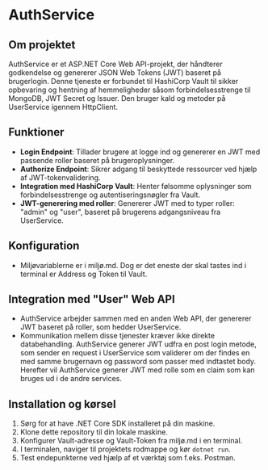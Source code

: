 # AuthService

## Om projektet
AuthService er et ASP.NET Core Web API-projekt, der håndterer godkendelse og genererer JSON Web Tokens (JWT) baseret på brugerlogin. Denne tjeneste er forbundet til HashiCorp Vault til sikker opbevaring og hentning af hemmeligheder såsom forbindelsesstrenge til MongoDB, JWT Secret og Issuer. Den bruger kald og metoder på UserService igennem HttpClient.

## Funktioner
- **Login Endpoint**: Tillader brugere at logge ind og genererer en JWT med passende roller baseret på brugeroplysninger.
- **Authorize Endpoint**: Sikrer adgang til beskyttede ressourcer ved hjælp af JWT-tokenvalidering.
- **Integration med HashiCorp Vault**: Henter følsomme oplysninger som forbindelsesstrenge og autentiseringsnøgler fra Vault.
- **JWT-generering med roller**: Genererer JWT med to typer roller: "admin" og "user", baseret på brugerens adgangsniveau fra UserService.

## Konfiguration
- Miljøvariablerne er i miljø.md. Dog er det eneste der skal tastes ind i terminal er Address og Token til Vault.

## Integration med "User" Web API
- AuthService arbejder sammen med en anden Web API, der genererer JWT baseret på roller, som hedder UserService.
- Kommunikation mellem disse tjenester kræver ikke direkte databehandling. AuthService generer JWT udfra en post login metode, som sender en request i UserService som validerer om der findes en med samme brugernavn og password som passer med indtastet body. Herefter vil AuthService generer JWT med rolle som en claim som kan bruges ud i de andre services.

## Installation og kørsel
1. Sørg for at have .NET Core SDK installeret på din maskine.
2. Klone dette repository til din lokale maskine.
3. Konfigurer Vault-adresse og Vault-Token fra miljø.md i en terminal.
4. I terminalen, naviger til projektets rodmappe og kør `dotnet run`.
5. Test endepunkterne ved hjælp af et værktøj som f.eks. Postman.
